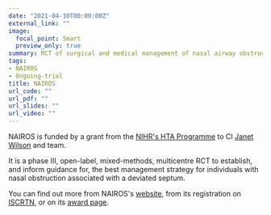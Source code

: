 ```yaml
---
date: "2021-04-10T00:00:00Z"
external_link: ""
image:
  focal_point: Smart
  preview_only: true
summary: RCT of surgical and medical management of nasal airway obstruction
tags:
- NAIROS
- Ongoing-trial
title: NAIROS
url_code: ""
url_pdf: ""
url_slides: ""
url_video: ""
---
```


NAIROS is funded by a grant from the [NIHR's HTA Programme](https://www.nihr.ac.uk/explore-nihr/funding-programmes/health-technology-assessment.htm) to CI [Janet Wilson](https://www.ncl.ac.uk/medical-sciences/people/profile/janetwilson2.html) and team.

It is a phase III, open-label, mixed-methods, multicentre RCT to establish, and inform guidance for, the best management strategy for individuals with nasal obstruction associated with a deviated septum.

You can find out more from NAIROS's [website](http://nairos.co.uk/), from its registration on [ISCRTN](https://doi.org/10.1186/ISRCTN16168569), or on its [award page](https://fundingawards.nihr.ac.uk/award/14/226/07).

